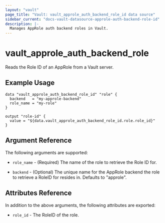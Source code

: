 ```yaml
---
layout: "vault"
page_title: "Vault: vault_approle_auth_backend_role_id data source"
sidebar_current: "docs-vault-datasource-approle-auth-backend-role-id"
description: |-
  Manages AppRole auth backend roles in Vault.
---
```


# vault\_approle\_auth\_backend\_role

Reads the Role ID of an AppRole from a Vault server.

## Example Usage

```hcl
data "vault_approle_auth_backend_role_id" "role" {
  backend   = "my-approle-backend"
  role_name = "my-role"
}

output "role-id" {
  value = "${data.vault_approle_auth_backend_role_id.role.role_id}"
}
```

## Argument Reference

The following arguments are supported:

* `role_name` - (Required) The name of the role to retrieve the Role ID for.

* `backend` - (Optional) The unique name for the AppRole backend the role to
  retrieve a RoleID for resides in. Defaults to "approle".

## Attributes Reference

In addition to the above arguments, the following attributes are exported:

* `role_id` - The RoleID of the role.
